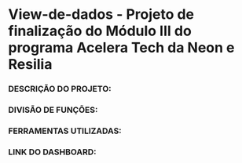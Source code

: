 # View-de-dados - Projeto de finalização do Módulo III do programa Acelera Tech da Neon e Resilia

### DESCRIÇÃO DO PROJETO:

### DIVISÃO DE FUNÇÕES:

### FERRAMENTAS UTILIZADAS:

### LINK DO DASHBOARD:

